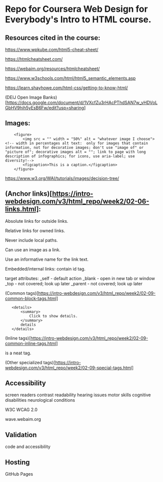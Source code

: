 # Repo for Coursera Web Design for Everybody's Intro to HTML course.

## Resources cited in the course:

https://www.wpkube.com/html5-cheat-sheet/

https://htmlcheatsheet.com/

https://webaim.org/resources/htmlcheatsheet/

https://www.w3schools.com/html/html5_semantic_elements.asp

https://learn.shayhowe.com/html-css/getting-to-know-html/

(DEIJ Open Image Banks)[https://docs.google.com/document/d/1VXcfZu3rHAcPThdSAN7w_vHDVoLGbHV9hih5yEsB6Fw/edit?usp=sharing]

## Images:

```
    <figure>
        <img src = "" width = "50%" alt = "whatever image I choose"> <!-- width in percentages alt text:  only for images that contain information, not for decorative images; don't use "image of" or "picture of"; decorative images alt = ""; link to page with long description of infographics; for icons, use aria-label; use diversity!-->
        <figcaption>This is a caption.</figcaption>
    </figure>
```

https://www.w3.org/WAI/tutorials/images/decision-tree/

## (Anchor links)[https://intro-webdesign.com/v3/html_repo/week2/02-06-links.html]:

Absolute links for outside links.

Relative links for owned links.

Never include local paths.

Can use an image as a link.

Use an informative name for the link text.

Embedded/internal links:  contain id tag.

target attributes:
    _self - default action
    _blank - open in new tab or window
    _top - not covered; look up later
    _parent - not covered; look up later

(Common tags)[https://intro-webdesign.com/v3/html_repo/week2/02-09-common-block-tags.html]

 ```
    <details>
        <summary>
            Click to show details.
        </summary>
        details
    </details>
```

(Inline tags)[https://intro-webdesign.com/v3/html_repo/week2/02-09-common-inline-tags.html]

<abbr> is a neat tag.

(Other specialized tags)[https://intro-webdesign.com/v3/html_repo/week2/02-09-special-tags.html]

## Accessibility

screen readers
contrast
readability
hearing issues
motor skills
cognitive disabilities
neurological conditions

W3C WCAG 2.0

wave.webaim.org

## Validation

code and accessibility

## Hosting

GitHub Pages